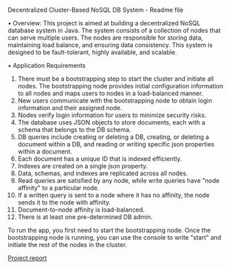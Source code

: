 Decentralized Cluster-Based NoSQL DB System - Readme file

•	Overview:
This project is aimed at building a decentralized NoSQL database system in Java. The system consists of a collection of nodes that can serve multiple users. The nodes are responsible for storing data, maintaining load balance, and ensuring data consistency. This system is designed to be fault-tolerant, highly available, and scalable.


•	Application Requirements
1. There must be a bootstrapping step to start the cluster and initiate all nodes. The bootstrapping node provides initial configuration information to all nodes and maps users to nodes in a load-balanced manner.
2. New users communicate with the bootstrapping node to obtain login information and their assigned node.
3. Nodes verify login information for users to minimize security risks.
4. The database uses JSON objects to store documents, each with a schema that belongs to the DB schema.
5. DB queries include creating or deleting a DB, creating, or deleting a document within a DB, and reading or writing specific json properties within a document.
6. Each document has a unique ID that is indexed efficiently.
7. Indexes are created on a single json property.
8. Data, schemas, and indexes are replicated across all nodes.
9. Read queries are satisfied by any node, while write queries have "node affinity" to a particular node.
10. If a written query is sent to a node where it has no affinity, the node sends it to the node with affinity.
11. Document-to-node affinity is load-balanced.
12. There is at least one pre-determined DB admin.



To run the app, you first need to start the bootstrapping node. Once the bootstrapping node is running, you can use the console to write "start" and initiate the rest of the nodes in the cluster.


[Project report](https://github.com/Alsaid8bashar/Decentralized-Cluster-Based-NoSQL-DB-System/blob/b36d0b4ba65659baa24829905328a29ebdb5f1a3/CapstonePrject%20report.pdf)
